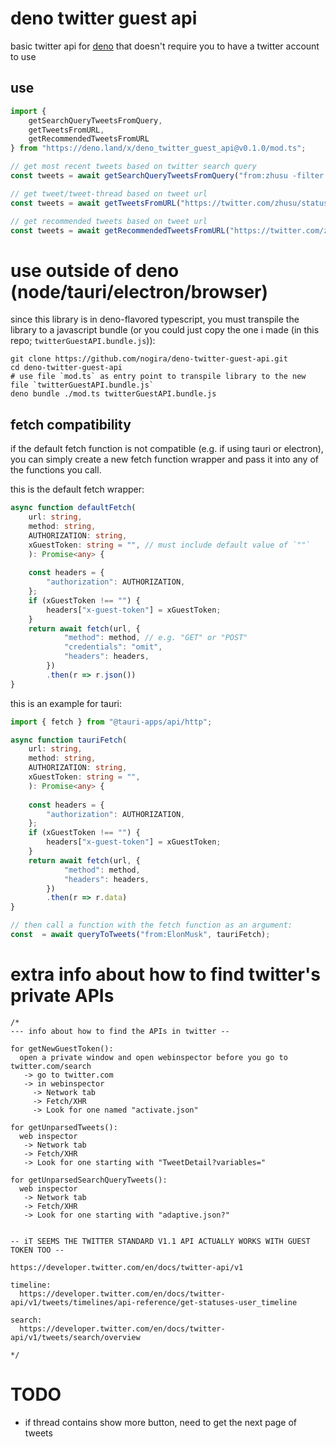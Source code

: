 # deno twitter guest api

basic twitter api for [deno](https://deno.land) that doesn't require you to have a twitter account to use

## use

```js
import {
    getSearchQueryTweetsFromQuery,
    getTweetsFromURL,
    getRecommendedTweetsFromURL
} from "https://deno.land/x/deno_twitter_guest_api@v0.1.0/mod.ts";
```

```js
// get most recent tweets based on twitter search query
const tweets = await getSearchQueryTweetsFromQuery("from:zhusu -filter:replies min_faves:700");
```

```js
// get tweet/tweet-thread based on tweet url
const tweets = await getTweetsFromURL("https://twitter.com/zhusu/status/1516675652438851589");
```

```js
// get recommended tweets based on tweet url
const tweets = await getRecommendedTweetsFromURL("https://twitter.com/zhusu/status/1516675652438851589");
```

# use outside of deno (node/tauri/electron/browser)

since this library is in deno-flavored typescript, you must transpile the library to a javascript bundle (or you could just copy the one i made (in this repo; `twitterGuestAPI.bundle.js`)):
```shell
git clone https://github.com/nogira/deno-twitter-guest-api.git
cd deno-twitter-guest-api
# use file `mod.ts` as entry point to transpile library to the new file `twitterGuestAPI.bundle.js`
deno bundle ./mod.ts twitterGuestAPI.bundle.js
```

## fetch compatibility

if the default fetch function is not compatible (e.g. if using tauri or 
electron), you can simply create a new fetch function wrapper and pass it into any of the functions you call.

this is the default fetch wrapper:
```ts
async function defaultFetch(
    url: string,
    method: string,
    AUTHORIZATION: string,
    xGuestToken: string = "", // must include default value of `""`
    ): Promise<any> {
    
    const headers = {
        "authorization": AUTHORIZATION,
    };
    if (xGuestToken !== "") {
        headers["x-guest-token"] = xGuestToken;
    }
    return await fetch(url, {
            "method": method, // e.g. "GET" or "POST"
            "credentials": "omit",
            "headers": headers,
        })
        .then(r => r.json())
}
```

this is an example for tauri:
```ts
import { fetch } from "@tauri-apps/api/http";

async function tauriFetch(
    url: string,
    method: string,
    AUTHORIZATION: string,
    xGuestToken: string = "",
    ): Promise<any> {
    
    const headers = {
        "authorization": AUTHORIZATION,
    };
    if (xGuestToken !== "") {
        headers["x-guest-token"] = xGuestToken;
    }
    return await fetch(url, {
            "method": method,
            "headers": headers,
        })
        .then(r => r.data)
}

// then call a function with the fetch function as an argument:
const  = await queryToTweets("from:ElonMusk", tauriFetch);
```

# extra info about how to find twitter's private APIs

```
/*
--- info about how to find the APIs in twitter --

for getNewGuestToken():
  open a private window and open webinspector before you go to twitter.com/search
   -> go to twitter.com
   -> in webinspector
     -> Network tab
     -> Fetch/XHR
     -> Look for one named "activate.json"

for getUnparsedTweets():
  web inspector
   -> Network tab
   -> Fetch/XHR
   -> Look for one starting with "TweetDetail?variables="

for getUnparsedSearchQueryTweets():
  web inspector
   -> Network tab
   -> Fetch/XHR
   -> Look for one starting with "adaptive.json?"


-- iT SEEMS THE TWITTER STANDARD V1.1 API ACTUALLY WORKS WITH GUEST TOKEN TOO --

https://developer.twitter.com/en/docs/twitter-api/v1

timeline:
  https://developer.twitter.com/en/docs/twitter-api/v1/tweets/timelines/api-reference/get-statuses-user_timeline

search:
  https://developer.twitter.com/en/docs/twitter-api/v1/tweets/search/overview

*/

```


# TODO
- if thread contains show more button, need to get the next page of tweets
